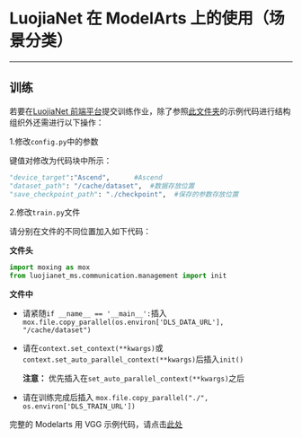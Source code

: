 # LuojiaNet 在 ModelArts 上的使用（场景分类）

---

## 训练

若要在[LuojiaNet 前端平台](http://58.48.42.237/luojiaNet/)提交训练作业，除了参照[此文件夹](https://gitee.com/mindspore/luojianet/tree/master/model_zoo/rs_scene_classification)的示例代码进行结构组织外还需进行以下操作：

1.修改`config.py`中的参数

键值对修改为代码块中所示：

```python
"device_target":"Ascend",      #Ascend
"dataset_path": "/cache/dataset",  #数据存放位置
"save_checkpoint_path": "./checkpoint",  #保存的参数存放位置
```

2.修改`train.py`文件

请分别在文件的不同位置加入如下代码：

**文件头**

```python
import moxing as mox
from luojianet_ms.communication.management import init
```

**文件中**

- 请紧随`if __name__ == '__main__':`插入
  `mox.file.copy_parallel(os.environ['DLS_DATA_URL'], "/cache/dataset")`

- 请在`context.set_context(**kwargs)`或`context.set_auto_parallel_context(**kwargs)`后插入`init()`

  **注意：** 优先插入在`set_auto_parallel_context(**kwargs)`之后

- 请在训练完成后插入
  `mox.file.copy_parallel("./", os.environ['DLS_TRAIN_URL'])`

完整的 Modelarts 用 VGG 示例代码，请点击[此处](https://gitee.com/mindspore/luojianet/tree/master/model_zoo/rs_scene_classification/VGG_For_Modelarts)
